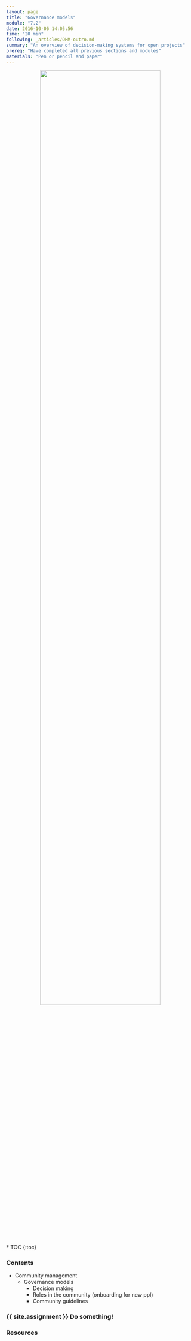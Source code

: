 ```yaml
---
layout: page
title: "Governance models"
module: "7.2"
date: 2016-10-06 14:05:56
time: "20 min"
following: _articles/OHM-outro.md
summary: "An overview of decision-making systems for open projects"
prereq: "Have completed all previous sections and modules"
materials: "Pen or pencil and paper"
---
```

<p align="center">
<img src="https://raw.githubusercontent.com/ohwmakers/OHM-curriculum/gh-pages/img/work_in_progress_banner.svg" width="80%"/>
</p>
* TOC
{:toc}

### Contents
- Community management
  - Governance models
    - Decision making
    - Roles in the community (onboarding for new ppl)
    - Community guidelines

### {{ site.assignment }} Do something!

### Resources
